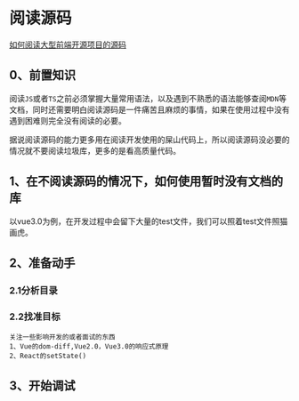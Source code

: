 # 阅读源码

[如何阅读大型前端开源项目的源码](https://zhuanlan.zhihu.com/p/36996225)

## 0、前置知识

​	阅读`JS`或者`TS`之前必须掌握大量常用语法，以及遇到不熟悉的语法能够查阅`MDN`等文档，同时还需要明白阅读源码是一件痛苦且麻烦的事情，如果在使用过程中没有遇到困难则完全没有阅读的必要。

​	据说阅读源码的能力更多用在阅读开发使用的屎山代码上，所以阅读源码没必要的情况就不要阅读垃圾库，更多的是看高质量代码。

## 1、在不阅读源码的情况下，如何使用暂时没有文档的库

以vue3.0为例，在开发过程中会留下大量的test文件，我们可以照着test文件照猫画虎。

## 2、准备动手

### 2.1分析目录



### 2.2找准目标

```
关注一些影响开发的或者面试的东西
1、Vue的dom-diff,Vue2.0，Vue3.0的响应式原理
2、React的setState()
```



## 3、开始调试

